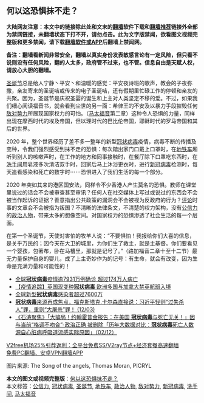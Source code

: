  <h2>何以这恐惧抹不走？</h2> <p class="notice"><b>大陆网友注意：本文中的链接除此处和文末的<a href="https://github.com/bannedbook/fanqiang" >翻墙</a>软件下载和<a href="https://github.com/killgcd/justmysocks/blob/master/README.md">翻墙推荐</a>链接外全部为禁网链接，未翻墙状态下打不开，请勿点击。此为文字版禁闻，欲看图文视频完整版和更多禁闻，请下载<a href="https://github.com/bannedbook/fanqiang">翻墙软件或APP</a>后翻墙上禁闻网。</p><p>备注：翻墙看新闻非常安全，翻墙以真实身份发表敏感言论有一定风险，但只看不说则没有任何风险，翻的人太多，政府管不过来，也不管。信息自由是天赋人权，请放心大胆的翻墙。</b></p>  <div class="entry">  <p><a href="https://www.bannedbook.org/bnews/tag/%e5%9c%a3%e8%af%9e%e8%8a%82/" class="st_tag internal_tag" rel="tag" title="标签 圣诞节 下的日志">圣诞节</a>总是给人宁静丶平安丶和温暖的感觉：平安夜诗班的歌声，教会的子夜弥撒，亲友寄来的圣诞咭或传来的电子圣诞咭，还有假期里忙碌工作的停顿和亲友的共聚。因为，圣诞节是庆祝圣婴的诞生和上主对人类坚定不移的爱。不过，如果我们细心阅读福音书，就会看到尘世的另一面：希律王的不安及以暴力手段摧毁任何<a href="https://www.bannedbook.org/bnews/tag/%e6%95%8c%e5%af%b9%e5%8a%bf%e5%8a%9b/" class="st_tag internal_tag" rel="tag" title="标签 敌对势力 下的日志">敌对势力</a>所展现国家权力的可怕。（<a href="https://www.bannedbook.org/bnews/tag/%E9%A9%AC%E5%A4%AA%E7%A6%8F%E9%9F%B3/" class="st_tag internal_tag" rel="tag" title="标签 马太福音 下的日志">马太福音</a>第二章）这种令人恐惧的力量，同样出现在摩西时代的埃及帝国，但以理时代的巴比伦帝国，耶稣时代的罗马帝国和其后的世界。</p> <p>2020 年，整个世界经历了差不多一整年的新型<a href="https://www.bannedbook.org/bnews/tag/%e5%86%a0%e7%8a%b6%e7%97%85%e6%af%92/" class="st_tag internal_tag" rel="tag" title="标签 冠状病毒 下的日志">冠状病毒</a>疫情，病毒不断的传播及变种，令我们强烈感受到抹不走的恐惧：每次踏出家门口戴上口罩时，在<a href="https://www.bannedbook.org/bnews/tag/%E5%9C%B0%E9%93%81%E8%BD%A6/" class="st_tag internal_tag" rel="tag" title="标签 地铁车 下的日志">地铁车</a>厢听到别人的咳嗽声时，在工作的地方和同事接触时，在餐厅除下口罩吃东西时，在<a href="https://www.bannedbook.org/bnews/tag/%E6%B4%97%E6%89%8B%E9%97%B4/" class="st_tag internal_tag" rel="tag" title="标签 洗手间 下的日志">洗手间</a>用皂液多次清洁双手时，回家后马上沐浴更衣时，进行<a href="https://www.bannedbook.org/bnews/tag/%e6%96%b0%e5%86%a0%e7%97%85%e6%af%92/" class="st_tag internal_tag" rel="tag" title="标签 新冠病毒 下的日志">新冠病毒</a>检测时，每天追看感染和死亡的数字时⋯⋯恐惧进入了我们生活的每一个部分。</p>  <p>2020 年突如其来的港区国安法，同样令不少香港人产生莫名的恐惧。教师在课堂里说过的话会不会被审查甚至审讯？任何人在社交媒体上写过或说过的东西会不会被当作起诉的证据？善意指出公共政策的漏洞会不会被视为反政府的行为？<span class='wp_keywordlink_affiliate'><a href="https://www.bannedbook.org/bnews/comments/" title="新闻评论" target="_blank">评论</a></span>时事的文章会不会被指为叛国？不清晰的法律条文，不清楚的权力架构，没有<a href="https://www.bannedbook.org/bnews/tag/%E5%85%AC%E4%BF%A1%E5%8A%9B/" class="st_tag internal_tag" rel="tag" title="标签 公信力 下的日志">公信力</a>的<a href="https://www.bannedbook.org/bnews/tag/%E6%94%BF%E6%B2%BB%E4%BA%BA%E7%89%A9/" class="st_tag internal_tag" rel="tag" title="标签 政治人物 下的日志">政治人物</a>，带来太多的想像空间。对国家权力的恐惧渗透了社会生活的每一个层面。</p> <p>在第一个圣诞节，天使对害怕的牧羊人说：“不要惧怕！我报给你们大喜的信息，是关乎万民的；因今天在大卫的城里，为你们生了救主，就是主基督。你们要看见一个婴孩，包著布，卧在马槽里，那就是记号了。”（路加福音二章十至十二节）最无力量保护自身的婴儿，成了上主奇妙作为的记号：有生命，就会有改变，因为生命是充满力量和可能性的！</p>  <ul class='op-related-articles' title='相关阅读'> <li><a href='https://www.bannedbook.org/bnews/cbnews/20201226/1455022.html' target='_blank'>全球<b>冠状病毒</b>疫情逾7931万例确诊 超过174万人病亡</a></li> <li><a href='https://www.bannedbook.org/bnews/comments/20201222/1452429.html' target='_blank'>【疫情追踪】英国现变种<b>冠状病毒</b> 欧洲多国与加拿大禁英航班入境</a></li> <li><a href='https://www.bannedbook.org/bnews/worldnews/20201221/1451774.html' target='_blank'>全球新型<b>冠状病毒</b>感染者超过7600万</a></li> <li><a href='https://www.bannedbook.org/bnews/bannedvideo/20201204/1442046.html' target='_blank'><b>冠状病毒</b>来源再成焦点，福克斯塔克.卡尔森直接说：习近平轻则“过失杀人”罪，重则“大屠杀”罪！ (12/03)</a></li> <li><a href='https://www.bannedbook.org/bnews/bannedvideo/20201203/1441077.html' target='_blank'>《石涛聚焦》「大骗局！约翰霍普金报告：在美国 <b>冠状病毒</b>与死亡无关！」因与当前“格调不吻合”-政治正确 被删除「历年大数据对比：<b>冠状病毒</b>死亡人数源自心脏病呼吸道流感实际原因」（02/12）</a></li> </ul> <p class="texttj"> <a href="https://github.com/bannedbook/fanqiang/wiki/V2ray%E6%9C%BA%E5%9C%BA" target="_blank">V2free机场25%引荐返利：全平台免费SS/V2ray节点+经济套餐高速翻墙</a><br/> <a href="https://github.com/bannedbook/fanqiang/wiki/%E7%A6%81%E9%97%BB%E7%BD%91%E5%AE%89%E5%8D%93%E7%BF%BB%E5%A2%99%E6%96%B0%E9%97%BBAPP" target="_blank">免费PC翻墙、安卓VPN翻墙APP</a></p><p>图片来源: The Song of the angels, Thomas Moran, PICRYL</p><a name='sharetosocial'></a>       <div><b>本文的图文或视频完整版</b>：<a href='https://www.bannedbook.org/bnews/comments/20201226/1455347.html'>何以这恐惧抹不走？</a></div>  </div><!--END ENTRY--> <div class="postfooter"> <div>本文标签：<a href="https://www.bannedbook.org/bnews/tag/%E5%85%AC%E4%BF%A1%E5%8A%9B/" rel="tag">公信力</a>, <a href="https://www.bannedbook.org/bnews/tag/%e5%86%a0%e7%8a%b6%e7%97%85%e6%af%92/" rel="tag">冠状病毒</a>, <a href="https://www.bannedbook.org/bnews/tag/%e5%9c%a3%e8%af%9e%e8%8a%82/" rel="tag">圣诞节</a>, <a href="https://www.bannedbook.org/bnews/tag/%E5%9C%B0%E9%93%81%E8%BD%A6/" rel="tag">地铁车</a>, <a href="https://www.bannedbook.org/bnews/tag/%E6%94%BF%E6%B2%BB%E4%BA%BA%E7%89%A9/" rel="tag">政治人物</a>, <a href="https://www.bannedbook.org/bnews/tag/%e6%95%8c%e5%af%b9%e5%8a%bf%e5%8a%9b/" rel="tag">敌对势力</a>, <a href="https://www.bannedbook.org/bnews/tag/%e6%96%b0%e5%86%a0%e7%97%85%e6%af%92/" rel="tag">新冠病毒</a>, <a href="https://www.bannedbook.org/bnews/tag/%E6%B4%97%E6%89%8B%E9%97%B4/" rel="tag">洗手间</a>, <a href="https://www.bannedbook.org/bnews/tag/%E9%A9%AC%E5%A4%AA%E7%A6%8F%E9%9F%B3/" rel="tag">马太福音</a></div>  </div><!--END POSTFOOTER--> 